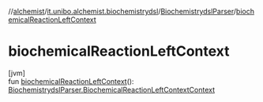 //[alchemist](../../../index.md)/[it.unibo.alchemist.biochemistrydsl](../index.md)/[BiochemistrydslParser](index.md)/[biochemicalReactionLeftContext](biochemical-reaction-left-context.md)

# biochemicalReactionLeftContext

[jvm]\
fun [biochemicalReactionLeftContext](biochemical-reaction-left-context.md)(): [BiochemistrydslParser.BiochemicalReactionLeftContextContext](-biochemical-reaction-left-context-context/index.md)
